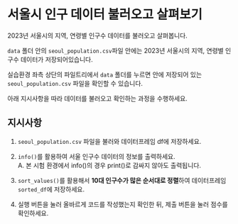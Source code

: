 # 서울시 인구 데이터 불러오고 살펴보기
2023년 서울시의 지역, 연령별 인구수 데이터를 불러오고 살펴봅니다.

`data` 폴더 안의 `seoul_population.csv`파일 안에는 2023년 서울시의 지역, 연령별 인구수 데이터가 저장되어있습니다.

실습환경 좌측 상단의 파일트리에서 `data` 폴더를 누르면 안에 저장되어 있는 `seoul_population.csv` 파일을 확인할 수 있습니다.

아래 지시사항을 따라 데이터를 불러오고 확인하는 과정을 수행하세요.

## 지시사항
1. `seoul_population.csv` 파일을 불러와 데이터프레임 df에 저장하세요.

2. `info()`를 활용하여 서울 인구수 데이터의 정보를 출력하세요.<br>
    A. 본 시험 환경에서 info()의 경우 print()로 감싸지 않아도 출력됩니다.

3. `sort_values()`를 활용해서 **10대 인구수가 많은 순서대로 정렬**하여 데이터프레임 `sorted_df`에 저장하세요.

4. 실행 버튼을 눌러 올바르게 코드를 작성했는지 확인한 뒤, 제출 버튼을 눌러 점수를 확인하세요.